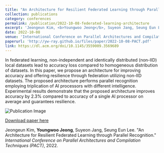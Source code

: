 ```yaml
---
title: "An Architecture for Resilient Federated Learning through Parallel Recognition"
collection: publications
category: conferences
permalink: /publication/2022-10-08-federated-learning-architecture
excerpt: 'Jeongeun Kim, <b>Youngwoo Jeong</b>, Suyeon Jang, Seung Eun Lee. &quot;An Architecture for Resilient Federated Learning through Parallel Recognition.&quot; <i>International Conference on Parallel Architectures and Compilation Techniques (PACT)</i>, 2022.'
date: 2022-10-08
venue: 'International Conference on Parallel Architectures and Compilation Techniques (PACT)'
paperurl: 'http://yw-ray.github.io/files/paper/2022-10-08-PACT.pdf'
link: https://dl.acm.org/doi/10.1145/3559009.3569689
---
```

In federated learning, non-independent and identically distributed (non-IID) local datasets lead to accuracy loss compared to homogeneous distribution of datasets. In this paper, we propose an architecture for improving accuracy and offering resilience through federation utilizing non-IID datasets. The proposed architecture performs parallel recognition employing triplication of AI processors with different intelligence. Experimental results demonstrate that the proposed architecture improves accuracy by 2.3% compared to accuracy of a single AI processor on average and guarantees resilience.

![Publication Image](http://yw-ray.github.io/files/image/2022_pact_yw.jpg)


<a href='http://yw-ray.github.io/files/paper/2022-10-08-PACT.pdf'>Download paper here</a>

Jeongeun Kim, <b>Youngwoo Jeong</b>, Suyeon Jang, Seung Eun Lee. &quot;An Architecture for Resilient Federated Learning through Parallel Recognition.&quot; <i>International Conference on Parallel Architectures and Compilation Techniques (PACT)</i>, 2022.

